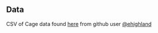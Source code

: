 

## Data

CSV of Cage data found [here](https://github.com/ehighland/cage_data) from github user [@ehighland](https://github.com/ehighland)
